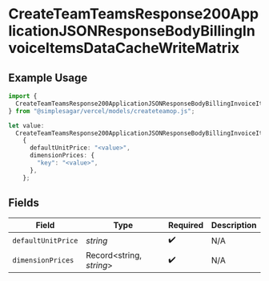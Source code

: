 # CreateTeamTeamsResponse200ApplicationJSONResponseBodyBillingInvoiceItemsDataCacheWriteMatrix

## Example Usage

```typescript
import {
  CreateTeamTeamsResponse200ApplicationJSONResponseBodyBillingInvoiceItemsDataCacheWriteMatrix,
} from "@simplesagar/vercel/models/createteamop.js";

let value:
  CreateTeamTeamsResponse200ApplicationJSONResponseBodyBillingInvoiceItemsDataCacheWriteMatrix =
    {
      defaultUnitPrice: "<value>",
      dimensionPrices: {
        "key": "<value>",
      },
    };
```

## Fields

| Field                    | Type                     | Required                 | Description              |
| ------------------------ | ------------------------ | ------------------------ | ------------------------ |
| `defaultUnitPrice`       | *string*                 | :heavy_check_mark:       | N/A                      |
| `dimensionPrices`        | Record<string, *string*> | :heavy_check_mark:       | N/A                      |